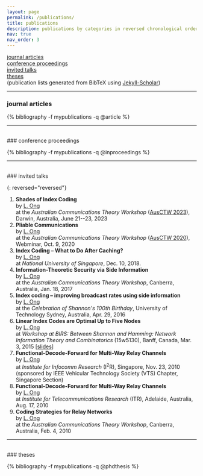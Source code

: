 ```yaml
---
layout: page
permalink: /publications/
title: publications
description: publications by categories in reversed chronological order. generated by jekyll-scholar.
nav: true
nav_order: 3
---
```


[journal articles](#journal-articles)  
[conference proceedings](#conference-proceedings)  
[invited talks](#invited-talks)  
[theses](#theses)  
(publication lists generated from BibTeX using [Jekyll-Scholar](https://www.rubydoc.info/gems/jekyll-scholar/0.4.0))

---

### journal articles

{% bibliography -f mypublications -q @article %}

---

<br>
### conference proceedings

{% bibliography -f mypublications -q @inproceedings %}

---

<br>
### invited talks

{: reversed="reversed"}

1. **Shades of Index Coding**  
   by <ins>L. Ong</ins>  
   at the _Australian Communications Theory Workshop_ ([AusCTW 2023](https://sites.google.com/view/ausctw-2023/)), Darwin, Australia, June 21--23, 2023
1. **Pliable Communications**  
   by <ins>L. Ong</ins>  
   at the _Australian Communications Theory Workshop_ ([AusCTW 2020](https://sites.google.com/view/ausctw/)), Webminar, Oct. 9, 2020
1. **Index Coding – What to Do After Caching?**  
   by <ins>L. Ong</ins>  
   at _National University of Singapore_, Dec. 10, 2018.
1. **Information-Theoretic Security via Side Information**  
   by <ins>L. Ong</ins>  
   at the _Australian Communications Theory Workshop_, Canberra, Australia, Jan. 18, 2017
1. **Index coding – improving broadcast rates using side information**  
   by <ins>L. Ong</ins>  
   at the _Celebration of Shannon's 100th Birthday_, University of Technology Sydney, Australia, Apr. 29, 2016
1. **Linear Index Codes are Optimal Up to Five Nodes**  
   by <ins>L. Ong</ins>  
   at _Workshop at BIRS: Between Shannon and Hamming: Network Information Theory and Combinatorics_ (15w5130), Banff, Canada, Mar. 3, 2015 [[slides](http://www.birs.ca//workshops//2015/15w5130/files/ong.pdf)]
1. **Functional-Decode-Forward for Multi-Way Relay Channels**  
   by <ins>L. Ong</ins>  
   at _Institute for Infocomm Research_ (I<sup>2</sup>R), Singapore, Nov. 23, 2010  
   (sponsored by IEEE Vehicular Technology Society (VTS) Chapter, Singapore Section)
1. **Functional-Decode-Forward for Multi-Way Relay Channels**  
   by <ins>L. Ong</ins>  
   at _Institute for Telecommunications Research_ (ITR), Adelaide, Australia, Aug. 17, 2010
1. **Coding Strategies for Relay Networks**  
   by <ins>L. Ong</ins>  
   at the _Australian Communications Theory Workshop_, Canberra, Australia, Feb. 4, 2010

---

<br>
### theses

{% bibliography -f mypublications -q @phdthesis %}
